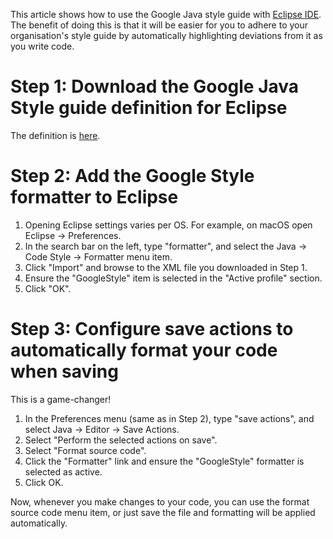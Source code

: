 This article shows how to use the Google Java style guide with [Eclipse IDE](http://www.eclipse.org). The benefit of doing this is that it will be easier for you to adhere to your organisation's style guide by automatically highlighting deviations from it as you write code.

# Step 1: Download the Google Java Style guide definition for Eclipse
The definition is [here](https://github.com/google/styleguide/blob/gh-pages/eclipse-java-google-style.xml).

# Step 2: Add the Google Style formatter to Eclipse
1. Opening Eclipse settings varies per OS. For example, on macOS open Eclipse -> Preferences.
2. In the search bar on the left, type "formatter", and select the Java -> Code Style -> Formatter menu item.
3. Click "Import" and browse to the XML file you downloaded in Step 1.
4. Ensure the "GoogleStyle" item is selected in the "Active profile" section.
5. Click "OK".

# Step 3: Configure save actions to automatically format your code when saving
This is a game-changer!

1. In the Preferences menu (same as in Step 2), type "save actions", and select Java -> Editor -> Save Actions.
2. Select "Perform the selected actions on save".
3. Select "Format source code".
4. Click the "Formatter" link and ensure the "GoogleStyle" formatter is selected as active.
5. Click OK.

Now, whenever you make changes to your code, you can use the format source code menu item, or just save the file and formatting will be applied automatically.

